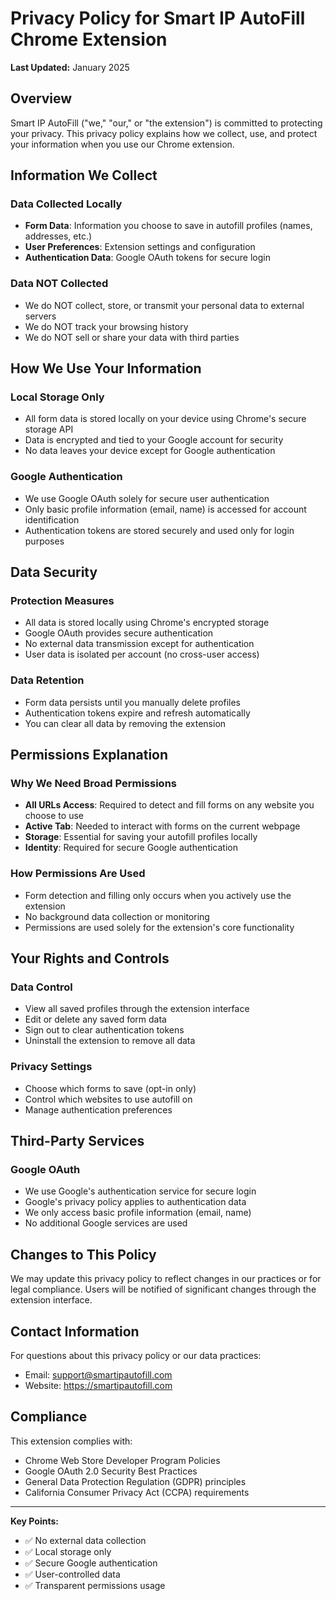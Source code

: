 # Privacy Policy for Smart IP AutoFill Chrome Extension

**Last Updated:** January 2025

## Overview

Smart IP AutoFill ("we," "our," or "the extension") is committed to protecting your privacy. This privacy policy explains how we collect, use, and protect your information when you use our Chrome extension.

## Information We Collect

### Data Collected Locally
- **Form Data**: Information you choose to save in autofill profiles (names, addresses, etc.)
- **User Preferences**: Extension settings and configuration
- **Authentication Data**: Google OAuth tokens for secure login

### Data NOT Collected
- We do NOT collect, store, or transmit your personal data to external servers
- We do NOT track your browsing history
- We do NOT sell or share your data with third parties

## How We Use Your Information

### Local Storage Only
- All form data is stored locally on your device using Chrome's secure storage API
- Data is encrypted and tied to your Google account for security
- No data leaves your device except for Google authentication

### Google Authentication
- We use Google OAuth solely for secure user authentication
- Only basic profile information (email, name) is accessed for account identification
- Authentication tokens are stored securely and used only for login purposes

## Data Security

### Protection Measures
- All data is stored locally using Chrome's encrypted storage
- Google OAuth provides secure authentication
- No external data transmission except for authentication
- User data is isolated per account (no cross-user access)

### Data Retention
- Form data persists until you manually delete profiles
- Authentication tokens expire and refresh automatically
- You can clear all data by removing the extension

## Permissions Explanation

### Why We Need Broad Permissions
- **All URLs Access**: Required to detect and fill forms on any website you choose to use
- **Active Tab**: Needed to interact with forms on the current webpage
- **Storage**: Essential for saving your autofill profiles locally
- **Identity**: Required for secure Google authentication

### How Permissions Are Used
- Form detection and filling only occurs when you actively use the extension
- No background data collection or monitoring
- Permissions are used solely for the extension's core functionality

## Your Rights and Controls

### Data Control
- View all saved profiles through the extension interface
- Edit or delete any saved form data
- Sign out to clear authentication tokens
- Uninstall the extension to remove all data

### Privacy Settings
- Choose which forms to save (opt-in only)
- Control which websites to use autofill on
- Manage authentication preferences

## Third-Party Services

### Google OAuth
- We use Google's authentication service for secure login
- Google's privacy policy applies to authentication data
- We only access basic profile information (email, name)
- No additional Google services are used

## Changes to This Policy

We may update this privacy policy to reflect changes in our practices or for legal compliance. Users will be notified of significant changes through the extension interface.

## Contact Information

For questions about this privacy policy or our data practices:
- Email: support@smartipautofill.com
- Website: https://smartipautofill.com

## Compliance

This extension complies with:
- Chrome Web Store Developer Program Policies
- Google OAuth 2.0 Security Best Practices
- General Data Protection Regulation (GDPR) principles
- California Consumer Privacy Act (CCPA) requirements

---

**Key Points:**
- ✅ No external data collection
- ✅ Local storage only
- ✅ Secure Google authentication
- ✅ User-controlled data
- ✅ Transparent permissions usage
